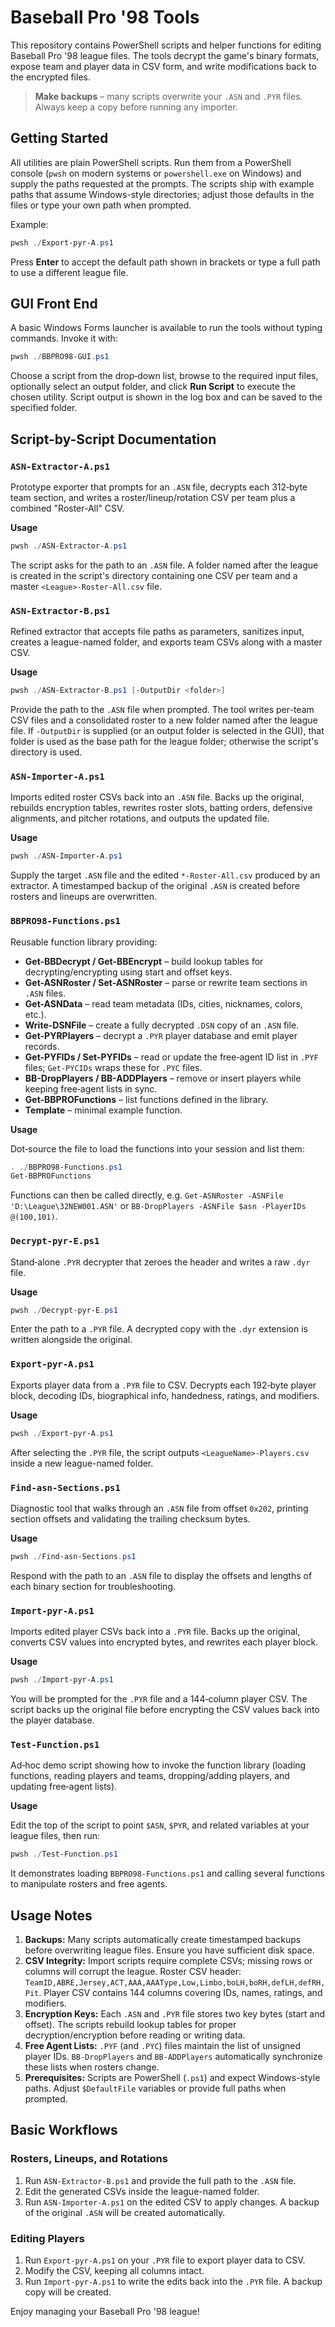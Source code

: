 # Baseball Pro '98 Tools

This repository contains PowerShell scripts and helper functions for editing Baseball Pro '98 league files. The tools decrypt the game's binary formats, expose team and player data in CSV form, and write modifications back to the encrypted files.

> **Make backups** – many scripts overwrite your `.ASN` and `.PYR` files. Always keep a copy before running any importer.

## Getting Started

All utilities are plain PowerShell scripts. Run them from a PowerShell console (`pwsh` on modern systems or `powershell.exe` on Windows) and supply the paths requested at the prompts. The scripts ship with example paths that assume Windows-style directories; adjust those defaults in the files or type your own path when prompted.

Example:

```powershell
pwsh ./Export-pyr-A.ps1
```

Press **Enter** to accept the default path shown in brackets or type a full path to use a different league file.

## GUI Front End

A basic Windows Forms launcher is available to run the tools without
typing commands. Invoke it with:

```powershell
pwsh ./BBPRO98-GUI.ps1
```

Choose a script from the drop‑down list, browse to the required input
files, optionally select an output folder, and click **Run Script** to
execute the chosen utility. Script output is shown in the log box and can
be saved to the specified folder.

## Script-by-Script Documentation

### `ASN-Extractor-A.ps1`
Prototype exporter that prompts for an `.ASN` file, decrypts each 312‑byte team section, and writes a roster/lineup/rotation CSV per team plus a combined "Roster-All" CSV.

**Usage**

```powershell
pwsh ./ASN-Extractor-A.ps1
```

The script asks for the path to an `.ASN` file. A folder named after the league is created in the script's directory containing one CSV per team and a master `<League>-Roster-All.csv` file.

### `ASN-Extractor-B.ps1`
Refined extractor that accepts file paths as parameters, sanitizes input, creates a league-named folder, and exports team CSVs along with a master CSV.

**Usage**

```powershell
pwsh ./ASN-Extractor-B.ps1 [-OutputDir <folder>]
```

Provide the path to the `.ASN` file when prompted. The tool writes per-team CSV files and a consolidated roster to a new folder named after the league file. If `-OutputDir` is supplied (or an output folder is selected in the GUI), that folder is used as the base path for the league folder; otherwise the script's directory is used.

### `ASN-Importer-A.ps1`
Imports edited roster CSVs back into an `.ASN` file. Backs up the original, rebuilds encryption tables, rewrites roster slots, batting orders, defensive alignments, and pitcher rotations, and outputs the updated file.

**Usage**

```powershell
pwsh ./ASN-Importer-A.ps1
```

Supply the target `.ASN` file and the edited `*-Roster-All.csv` produced by an extractor. A timestamped backup of the original `.ASN` is created before rosters and lineups are overwritten.

### `BBPRO98-Functions.ps1`
Reusable function library providing:

- **Get-BBDecrypt / Get-BBEncrypt** – build lookup tables for decrypting/encrypting using start and offset keys.
- **Get-ASNRoster / Set-ASNRoster** – parse or rewrite team sections in `.ASN` files.
- **Get-ASNData** – read team metadata (IDs, cities, nicknames, colors, etc.).
- **Write-DSNFile** – create a fully decrypted `.DSN` copy of an `.ASN` file.
- **Get-PYRPlayers** – decrypt a `.PYR` player database and emit player records.
- **Get-PYFIDs / Set-PYFIDs** – read or update the free‑agent ID list in `.PYF` files; `Get-PYCIDs` wraps these for `.PYC` files.
- **BB-DropPlayers / BB-ADDPlayers** – remove or insert players while keeping free‑agent lists in sync.
- **Get-BBPROFunctions** – list functions defined in the library.
- **Template** – minimal example function.

**Usage**

Dot‑source the file to load the functions into your session and list them:

```powershell
. ./BBPRO98-Functions.ps1
Get-BBPROFunctions
```

Functions can then be called directly, e.g. `Get-ASNRoster -ASNFile 'D:\League\32NEW001.ASN'` or `BB-DropPlayers -ASNFile $asn -PlayerIDs @(100,101)`.

### `Decrypt-pyr-E.ps1`
Stand‑alone `.PYR` decrypter that zeroes the header and writes a raw `.dyr` file.

**Usage**

```powershell
pwsh ./Decrypt-pyr-E.ps1
```

Enter the path to a `.PYR` file. A decrypted copy with the `.dyr` extension is written alongside the original.

### `Export-pyr-A.ps1`
Exports player data from a `.PYR` file to CSV. Decrypts each 192‑byte player block, decoding IDs, biographical info, handedness, ratings, and modifiers.

**Usage**

```powershell
pwsh ./Export-pyr-A.ps1
```

After selecting the `.PYR` file, the script outputs `<LeagueName>-Players.csv` inside a new league-named folder.

### `Find-asn-Sections.ps1`
Diagnostic tool that walks through an `.ASN` file from offset `0x202`, printing section offsets and validating the trailing checksum bytes.

**Usage**

```powershell
pwsh ./Find-asn-Sections.ps1
```

Respond with the path to an `.ASN` file to display the offsets and lengths of each binary section for troubleshooting.

### `Import-pyr-A.ps1`
Imports edited player CSVs back into a `.PYR` file. Backs up the original, converts CSV values into encrypted bytes, and rewrites each player block.

**Usage**

```powershell
pwsh ./Import-pyr-A.ps1
```

You will be prompted for the `.PYR` file and a 144‑column player CSV. The script backs up the original file before encrypting the CSV values back into the player database.

### `Test-Function.ps1`
Ad‑hoc demo script showing how to invoke the function library (loading functions, reading players and teams, dropping/adding players, and updating free‑agent lists).

**Usage**

Edit the top of the script to point `$ASN`, `$PYR`, and related variables at your league files, then run:

```powershell
pwsh ./Test-Function.ps1
```

It demonstrates loading `BBPRO98-Functions.ps1` and calling several functions to manipulate rosters and free agents.

## Usage Notes

1. **Backups:** Many scripts automatically create timestamped backups before overwriting league files. Ensure you have sufficient disk space.
2. **CSV Integrity:** Import scripts require complete CSVs; missing rows or columns will corrupt the league. Roster CSV header: `TeamID,ABRE,Jersey,ACT,AAA,AAAType,Low,Limbo,boLH,boRH,defLH,defRH,Pit`. Player CSV contains 144 columns covering IDs, names, ratings, and modifiers.
3. **Encryption Keys:** Each `.ASN` and `.PYR` file stores two key bytes (start and offset). The scripts rebuild lookup tables for proper decryption/encryption before reading or writing data.
4. **Free Agent Lists:** `.PYF` (and `.PYC`) files maintain the list of unsigned player IDs. `BB-DropPlayers` and `BB-ADDPlayers` automatically synchronize these lists when rosters change.
5. **Prerequisites:** Scripts are PowerShell (`.ps1`) and expect Windows-style paths. Adjust `$DefaultFile` variables or provide full paths when prompted.

## Basic Workflows

### Rosters, Lineups, and Rotations
1. Run `ASN-Extractor-B.ps1` and provide the full path to the `.ASN` file.
2. Edit the generated CSVs inside the league-named folder.
3. Run `ASN-Importer-A.ps1` on the edited CSV to apply changes. A backup of the original `.ASN` will be created automatically.

### Editing Players
1. Run `Export-pyr-A.ps1` on your `.PYR` file to export player data to CSV.
2. Modify the CSV, keeping all columns intact.
3. Run `Import-pyr-A.ps1` to write the edits back into the `.PYR` file. A backup copy will be created.

Enjoy managing your Baseball Pro '98 league!

